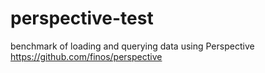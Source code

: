 # perspective-test

benchmark of loading and querying data using Perspective
https://github.com/finos/perspective
